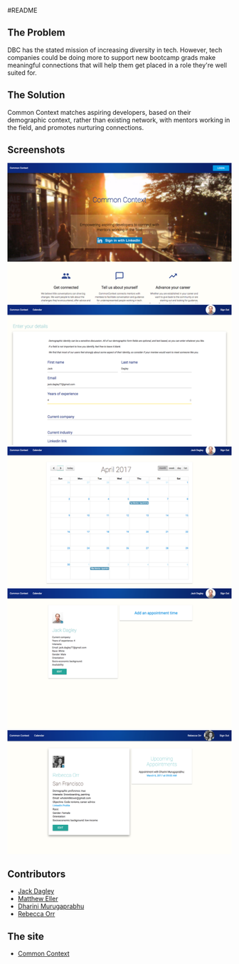 #README

## The Problem
DBC has the stated mission of increasing diversity in tech. However, tech companies could be doing more to support new bootcamp grads make meaningful connections that will help them get placed in a role they're well suited for.

## The Solution
Common Context matches aspiring developers, based on their demographic context, rather than existing network, with mentors working in the field, and promotes nurturing connections.

## Screenshots
![Splash](/app/assets/images/splash.png)
![Form](/app/assets/images/Form.png)
![Calendar](/app/assets/images/calendar.png)
![Mentor](/app/assets/images/mentor.png)
![Mentee](/app/assets/images/mentee.png)

## Contributors

* [Jack Dagley](https://github.com/jdagley77)
* [Matthew Eller](https://github.com/mattheweller)
* [Dharini Murugaprabhu](https://github.com/dharinim)
* [Rebecca Orr](https://github.com/rreorr)

## The site

* [Common Context](http://www.commoncontext.info/)
